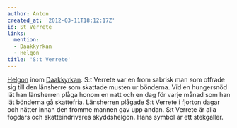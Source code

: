 ```yaml
---
author: Anton
created_at: '2012-03-11T18:12:17Z'
id: St Verrete
links:
  mention:
  - Daakkyrkan
  - Helgon
title: 'S:t Verrete'
---
```


[Helgon] inom [Daakkyrkan]. S:t Verrete var en from sabrisk man som offrade sig till den länsherre
som skattade musten ur bönderna. Vid en hungersnöd lät han länsherren plåga honom en natt och en dag
för varje månad som han lät bönderna gå skattefria. Länsherren plågade S:t Verrete i fjorton dagar
och nätter innan den fromme mannen gav upp andan. S:t Verrete är alla fogdars och skatteindrivares
skyddshelgon. Hans symbol är ett stekgaller.

  [Helgon]: Helgon
  [Daakkyrkan]: Daakkyrkan
